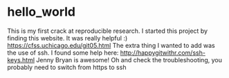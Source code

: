 # hello_world
This is my first crack at reproducible research.
I started this project by finding this website.
It was really helpful :) https://cfss.uchicago.edu/git05.html 
The extra thing I wanted to add was the use of ssh.  I found some help here: http://happygitwithr.com/ssh-keys.html
Jenny Bryan is awesome!
Oh and check the troubleshooting, you probably need to switch from https to ssh
